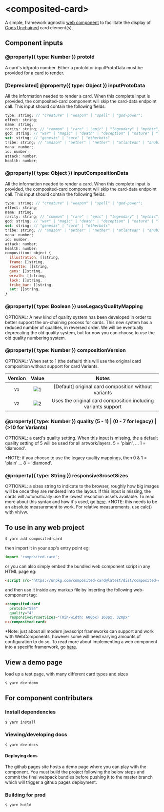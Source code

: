 # \<composited-card\>

A simple, framework agnostic [web component](https://developer.mozilla.org/en-US/docs/Web/Web_Components) to facilitate the display of [Gods Unchained](https://godsunchained.com/) card element(s).

## Component inputs

### @property({ type: Number }) protoId

A card's id/proto number. Either a protoId or inputProtoData must be provided for a card to render.

### [Depreciated] @property({ type: Object }) inputProtoData

All the information needed to render a card. When this complete input is provided, the composited-card component will skip the card-data endpoint call.
This input should contain the following fields:

```javascript
type: string; // "creature" | "weapon" | "spell" | "god-power";
effect: string;
name: string;
rarity: string; // "common" | "rare" | "epic" | "legendary" | "mythic";
god: string; // "war" | "magic" | "death" | "deception" | "nature" | "light";
set: string; // "genesis" | "core" | "etherbots"
tribe: string; // "amazon" | "aether" | "nether" | "atlantean" | "anubian" | "mystic" | "viking" | "dragon" | "guild" | "olympian" | "structure" | "wild"
mana: number;
id: number;
attack: number;
health: number;
```

### @property({ type: Object }) inputCompositionData

All the information needed to render a card. When this complete input is provided, the composited-card component will skip the card-data endpoint call. 
This input should contain the following fields:

```javascript
type: string; // "creature" | "weapon" | "spell" | "god-power";
effect: string;
name: string;
rarity: string; // "common" | "rare" | "epic" | "legendary" | "mythic";
god: string; // "war" | "magic" | "death" | "deception" | "nature" | "light";
set: string; // "genesis" | "core" | "etherbots"
tribe: string; // "amazon" | "aether" | "nether" | "atlantean" | "anubian" | "mystic" | "viking" | "dragon" | "guild" | "olympian" | "structure" | "wild"
mana: number;
id: number;
attack: number;
health: number;
composition: object {
  illustration: []string,
  frame: []string,
  rosette: []string,
  gems: []string,
  wreath: []string,
  lock: []string,
  tribe_bar: []string,
  set: []string,
}
```

### @property({ type: Boolean }) useLegacyQualityMapping

OPTIONAL: A new kind of quality system has been developed in order to better support the on-chaining process for cards. This new system has a reduced number of qualities, in reversed order. We will be eventually deprecating the old quality system, but for now you can choose to use the old quality numbering system.

### @property({ type: Number }) compositionVersion

OPTIONAL: When set to 1 (the default) this will use the original card composition without support for card Variants.

| Version        | Value          | Notes  |
| :-------------: |:-------------:| :-----:|
| ```V1``` | ![1](https://img.shields.io/badge/-1-lightgrey.svg) | [Default] original card composition without variants |
| ```V2``` | ![2](https://img.shields.io/badge/-2-lightgrey.svg) | Uses the original card composition including variants support |

### @property({ type: Number }) quality (5 - 1) | (0 - 7 for legacy) | (>10 for Variants)

OPTIONAL: a card's quality setting. When this input is missing, the a default quality setting of 5 will be used for all artwork/layers. 5 = 'plain', ... 1 = 'diamond'. 

*NOTE: if you choose to use the legacy quality mappings, then 0 & 1 = 'plain' ... 8 = 'diamond'.


### @property({ type: String }) responsiveSrcsetSizes

OPTIONAL: a sizes string to indicate to the browser, roughly how big images will be once they are rendered into the layout. If this input is missing, the cards will automatically use the lowest resolution assets available. To read more about this syntax and how it's used, go [here](https://css-tricks.com/sometimes-sizes-is-quite-important/). \*NOTE: this needs to be an absolute measurement to work. For relative measurements, use calc() with vh/vw.

## To use in any web project

```bash
$ yarn add composited-card
```
then import it in your app's entry point eg:
```javascript
import 'composited-card';
```
or you can also simply embed the bundled web component script in any HTML page eg:
```html
<script src="https://unpkg.com/composited-card@latest/dist/composited-card.packed.js"></script>
```
and then use it inside any markup file by inserting the following web-component tag:

```html
<composited-card
  protoId="584"
  quality="4"
  responsiveSrcsetSizes="(min-width: 600px) 160px, 320px"
></composited-card>
```
*Note: just about all modern javascript frameworks can support and work with WebComponents, however some will need varying amounts of configuration to do so. To read more about implementing a web component into a specific framerwork, go [here](https://custom-elements-everywhere.com).

## View a demo page

load up a test page, with many different card types and sizes

```bash
$ yarn dev:demo
```

## For component contributers

### Install dependencies

```bash
$ yarn install
```

### Viewing/developing docs

```bash
$ yarn dev:docs
```

#### Deploying docs

The github pages site hosts a demo page where you can play with the component. You must build the project following the below steps and commit the final webpack bundles before pushing it to the master branch which will trigger a github pages deployment.

### Building for prod

```bash
$ yarn build
```


